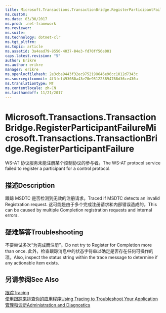 ```yaml
---
title: Microsoft.Transactions.TransactionBridge.RegisterParticipantFailure
ms.custom: 
ms.date: 03/30/2017
ms.prod: .net-framework
ms.reviewer: 
ms.suite: 
ms.technology: dotnet-clr
ms.tgt_pltfrm: 
ms.topic: article
ms.assetid: 3a4ead79-8550-4037-84e3-fd70ff56e001
caps.latest.revision: "5"
author: Erikre
ms.author: erikre
manager: erikre
ms.openlocfilehash: 2e3cbe9443f32ec9752198646e96cc1012d7343c
ms.sourcegitcommit: 4f3fef493080a43e70e951223894768d36ce430a
ms.translationtype: MT
ms.contentlocale: zh-CN
ms.lasthandoff: 11/21/2017
---
```

# <a name="microsofttransactionstransactionbridgeregisterparticipantfailure"></a><span data-ttu-id="39ea4-102">Microsoft.Transactions.TransactionBridge.RegisterParticipantFailure</span><span class="sxs-lookup"><span data-stu-id="39ea4-102">Microsoft.Transactions.TransactionBridge.RegisterParticipantFailure</span></span>
<span data-ttu-id="39ea4-103">WS-AT 协议服务未能注册某个控制协议的参与者。</span><span class="sxs-lookup"><span data-stu-id="39ea4-103">The WS-AT protocol service failed to register a participant for a control protocol.</span></span>  
  
## <a name="description"></a><span data-ttu-id="39ea4-104">描述</span><span class="sxs-lookup"><span data-stu-id="39ea4-104">Description</span></span>  
 <span data-ttu-id="39ea4-105">跟踪 MSDTC 是否检测到无效的注册请求。</span><span class="sxs-lookup"><span data-stu-id="39ea4-105">Traced if MSDTC detects an invalid Registration request.</span></span> <span data-ttu-id="39ea4-106">这可能是由于多个完成注册请求和内部错误造成的。</span><span class="sxs-lookup"><span data-stu-id="39ea4-106">This can be caused by  multiple Completion registration requests and internal errors.</span></span>  
  
## <a name="troubleshooting"></a><span data-ttu-id="39ea4-107">疑难解答</span><span class="sxs-lookup"><span data-stu-id="39ea4-107">Troubleshooting</span></span>  
 <span data-ttu-id="39ea4-108">不要尝试多次“为完成而注册”。</span><span class="sxs-lookup"><span data-stu-id="39ea4-108">Do not try to Register for Completion more than once.</span></span>  <span data-ttu-id="39ea4-109">此外，检查跟踪消息中的状态字符串以确定是否存在任何可操作的项。</span><span class="sxs-lookup"><span data-stu-id="39ea4-109">Also, inspect the status string within the trace message to determine if any actionable item exists.</span></span>  
  
## <a name="see-also"></a><span data-ttu-id="39ea4-110">另请参阅</span><span class="sxs-lookup"><span data-stu-id="39ea4-110">See Also</span></span>  
 [<span data-ttu-id="39ea4-111">跟踪</span><span class="sxs-lookup"><span data-stu-id="39ea4-111">Tracing</span></span>](../../../../../docs/framework/wcf/diagnostics/tracing/index.md)  
 [<span data-ttu-id="39ea4-112">使用跟踪来排查你的应用程序</span><span class="sxs-lookup"><span data-stu-id="39ea4-112">Using Tracing to Troubleshoot Your Application</span></span>](../../../../../docs/framework/wcf/diagnostics/tracing/using-tracing-to-troubleshoot-your-application.md)  
 [<span data-ttu-id="39ea4-113">管理和诊断</span><span class="sxs-lookup"><span data-stu-id="39ea4-113">Administration and Diagnostics</span></span>](../../../../../docs/framework/wcf/diagnostics/index.md)
